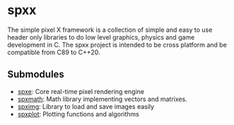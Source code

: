 # spxx

The simple pixel X framework is a collection of simple and easy to use
header only libraries to do low level graphics, physics and game development in C.
The spxx project is intended to be cross platform and be compatible from C89 to
C++20.

## Submodules

* [spxe](https://github.com/LogicEu/spxe.git): Core real-time pixel rendering engine
* [spxmath](https://github.com/LogicEu/spxmath.git): Math library implementing vectors and matrixes.
* [spximg](https://github.com/LogicEu/spximg.git): Library to load and save images easily
* [spxplot](https://github.com/LogicEu/spxplot.git): Plotting functions and algorithms

